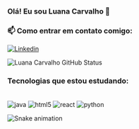 

### Olá! Eu sou Luana Carvalho 🤟


### 📫 Como entrar em contato comigo:
[![Linkedin](https://img.shields.io/badge/LinkedIn-0077B5?style=for-the-badge&logo=linkedin&logoColor=white)](https://www.linkedin.com/in/luana-carvalho-312341210/)



![Luana Carvalho GitHub Status](https://github-readme-stats.vercel.app/api?username=LuaCarvalho&show_icons=true&theme=highcontrast)


### Tecnologias que estou estudando:


  <div style="display: inline_block"><br/>
  <img align="center" alt = "java" src="https://img.shields.io/badge/Java-ED8B00?style=for-the-badge&logo=java&logoColor=white" />
  <img align="center" alt = "html5" src="https://img.shields.io/badge/HTML5-E34F26?style=for-the-badge&logo=html5&logoColor=white" />
  <img align="center" alt = "react" src="https://img.shields.io/badge/React-20232A?style=for-the-badge&logo=react&logoColor=61DAFB" />
  <img align="center" alt = "python" src="https://img.shields.io/badge/Python-14354C?style=for-the-badge&logo=python&logoColor=white" />
  </div>


![Snake animation](https://github.com/luacarvalho/blob/output/github-contribution-grid-snake.svg)


<!--
**LuaCarvalho/LuaCarvalho** is a ✨ _special_ ✨ repository because its `README.md` (this file) appears on your GitHub profile.

Here are some ideas to get you started:

- 🔭 I’m currently working on ...
- 🌱 I’m currently learning ...
- 👯 I’m looking to collaborate on ...
- 🤔 I’m looking for help with ...
- 💬 Ask me about ...
- 📫 How to reach me: ...
- 😄 Pronouns: ...
- ⚡ Fun fact: ...
-->
